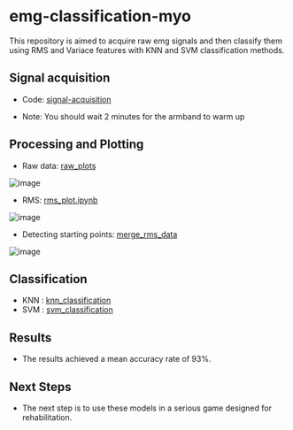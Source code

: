 # emg-classification-myo

This repository is aimed to acquire raw emg signals and then classify them using RMS and Variace features with KNN and SVM classification methods.

## Signal acquisition

- Code: [signal-acquisition](signal-acquisition.py)



- Note: You should wait 2 minutes for the armband to warm up 

## Processing and Plotting
 - Raw data: [raw_plots](raw_plots.ipynb)

![image](https://github.com/dideakay/emg-classification-myo/assets/59506252/6eb36fde-5a31-48a1-995a-e53118e62fbe)


 
 - RMS: [rms_plot.ipynb](rms_plot.ipynb)

![image](https://github.com/dideakay/emg-classification-myo/assets/59506252/0287e52e-ae67-4b00-b562-a3ae669af096)

- Detecting starting points: [merge_rms_data](knn_classification_all_participants.ipynb)

![image](https://github.com/dideakay/emg-classification-myo/assets/59506252/88d1dcff-d525-4760-9e9e-7aff40a56085)


## Classification
- KNN : [knn_classification](svm_classification.ipynb)
- SVM : [svm_classification](svm_classification_person1.ipynb)

## Results
- The results achieved a mean accuracy rate of 93%.

## Next Steps
- The next step is to use these models in a serious game designed for rehabilitation. 

